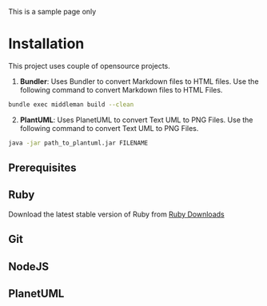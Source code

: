 This is a sample page only

# Installation
This project uses couple of opensource projects. 
1. **Bundler**: Uses Bundler to convert Markdown files to HTML files. Use the following command to convert Markdown files to HTML Files. 
````bash
bundle exec middleman build --clean
````
2. **PlantUML**: Uses PlanetUML to convert Text UML to PNG Files. Use the following command to convert Text UML to PNG Files. 
````bash
java -jar path_to_plantuml.jar FILENAME
```` 

## Prerequisites 

## Ruby

Download the latest stable version of Ruby from [ Ruby Downloads ](https://rubyinstaller.org/downloads/)

## Git 

## NodeJS 

## PlanetUML